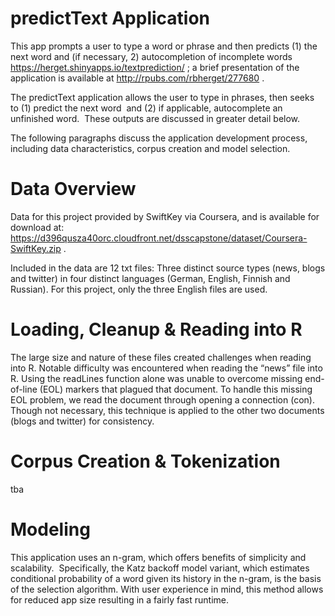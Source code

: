 # predictText Application
This app prompts a user to type a word or phrase and then predicts (1) the next word and (if necessary, 2) autocompletion of incomplete words https://herget.shinyapps.io/textprediction/ ; a brief presentation of the application is available at http://rpubs.com/rbherget/277680 . 

The predictText application allows the user to type in phrases, then seeks to (1) predict the next word  and (2) if applicable, autocomplete an unfinished word.  These outputs are discussed in greater detail below.

The following paragraphs discuss the application development process, including data characteristics, corpus creation and model selection.

# Data Overview 
Data for this project provided by SwiftKey via Coursera, and is available for download at: https://d396qusza40orc.cloudfront.net/dsscapstone/dataset/Coursera-SwiftKey.zip .

Included in the data are 12 txt files: Three distinct source types (news, blogs and twitter) in four distinct languages (German, English, Finnish and Russian). For this project, only the three English files are used.

# Loading, Cleanup & Reading into R 
The large size and nature of these files created challenges when reading into R. Notable difficulty was encountered when reading the “news” file into R. Using the readLines function alone was unable to overcome missing end-of-line (EOL) markers that plagued that document. To handle this missing EOL problem, we read the document through opening a connection (con). Though not necessary, this
technique is applied to the other two documents (blogs and twitter) for consistency.
 
# Corpus Creation & Tokenization 
tba

# Modeling 


This application uses an n-gram, which offers benefits of simplicity and scalability.  Specifically, the Katz backoff model variant, which estimates conditional probability of a word given its history in the n-gram, is the basis of the selection algorithm. With user experience in mind, this method allows for reduced app size resulting in a fairly fast runtime.

